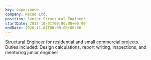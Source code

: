 ```yaml
---
key: experience
company: Recad Ltd.
position: Senior Structural Engineer
startDate: 2017-10-01T00:00:00+00:00
endDate: 2020-11-01T00:00:00+00:00
---
```


Structural Engineer for residential and small commercial projects.\
Duties included: Design calculations, report writing, inspections, and mentoring junior engineer
